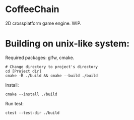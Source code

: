 # CoffeeChain
2D crossplatform game engine. WIP.
# Building on unix-like system:
Required packages: glfw, cmake.
```
# Change directory to project's directory
cd [Project dir]
cmake -B ./build && cmake --build ./build
```
Install:
```
cmake --install ./build
```
Run test:
```
ctest --test-dir ./build
```
